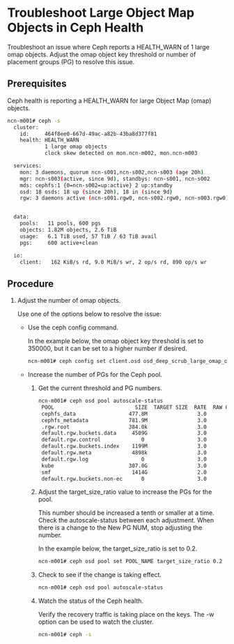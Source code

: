 # Troubleshoot Large Object Map Objects in Ceph Health

Troubleshoot an issue where Ceph reports a HEALTH\_WARN of 1 large omap objects. Adjust the omap object key threshold or number of placement groups \(PG\) to resolve this issue.

## Prerequisites

Ceph health is reporting a HEALTH\_WARN for large Object Map \(omap\) objects.

```bash
ncn-m001# ceph -s
  cluster:
    id:     464f8ee0-667d-49ac-a82b-43ba8d377f81
    health: HEALTH_WARN
            1 large omap objects
            clock skew detected on mon.ncn-m002, mon.ncn-m003

  services:
    mon: 3 daemons, quorum ncn-s001,ncn-s002,ncn-s003 (age 20h)
    mgr: ncn-s003(active, since 9d), standbys: ncn-s001, ncn-s002
    mds: cephfs:1 {0=ncn-s002=up:active} 2 up:standby
    osd: 18 osds: 18 up (since 20h), 18 in (since 9d)
    rgw: 3 daemons active (ncn-s001.rgw0, ncn-s002.rgw0, ncn-s003.rgw0)


  data:
    pools:   11 pools, 600 pgs
    objects: 1.82M objects, 2.6 TiB
    usage:   6.1 TiB used, 57 TiB / 63 TiB avail
    pgs:     600 active+clean

  io:
    client:   162 KiB/s rd, 9.0 MiB/s wr, 2 op/s rd, 890 op/s wr

```

## Procedure

1. Adjust the number of omap objects.

    Use one of the options below to resolve the issue:

    - Use the ceph config command.

        In the example below, the omap object key threshold is set to 350000, but it can be set to a higher number if desired.

        ```bash
        ncn-m001# ceph config set client.osd osd_deep_scrub_large_omap_object_key_threshold 350000
        ```

    - Increase the number of PGs for the Ceph pool.
        1. Get the current threshold and PG numbers.

            ```bash
            ncn-m001# ceph osd pool autoscale-status
             POOL                          SIZE  TARGET SIZE  RATE  RAW CAPACITY   RATIO  TARGET RATIO  BIAS  PG_NUM  NEW PG_NUM  AUTOSCALE
             cephfs_data                 477.8M                3.0        64368G  0.0000                 1.0       4              on
             cephfs_metadata             781.9M                3.0        64368G  0.0000                 4.0      16              on
             .rgw.root                   384.0k                3.0        64368G  0.0000                 1.0       4              on
             default.rgw.buckets.data     4509G                3.0        64368G  0.2102        0.2000   1.0     128              on
             default.rgw.control             0                 3.0        64368G  0.0000                 1.0       4              on
             default.rgw.buckets.index    1199M                3.0        64368G  0.0001        0.1800   1.0     128              on
             default.rgw.meta             4898k                3.0        64368G  0.0000                 1.0       4              on
             default.rgw.log                 0                 3.0        64368G  0.0000                 1.0       4              on
             kube                        307.0G                3.0        64368G  0.0143        0.1000   1.0      48              on
             smf                          1414G                2.0        64368G  0.0440        0.3000   1.0     256              on
             default.rgw.buckets.non-ec      0                 3.0        64368G  0.0000                 1.0       4              on
            ```

        1. Adjust the target\_size\_ratio value to increase the PGs for the pool.

            This number should be increased a tenth or smaller at a time. Check the autoscale-status between each adjustment. When there is a change to the New PG NUM, stop adjusting the number.

            In the example below, the target\_size\_ratio is set to 0.2.

            ```bash
            ncn-m001# ceph osd pool set POOL_NAME target_size_ratio 0.2
            ```

        1. Check to see if the change is taking effect.

            ```bash
            ncn-m001# ceph osd pool autoscale-status
            ```

        1. Watch the status of the Ceph health.

            Verify the recovery traffic is taking place on the keys. The -w option can be used to watch the cluster.

            ```bash
            ncn-m001# ceph -s
            ```

